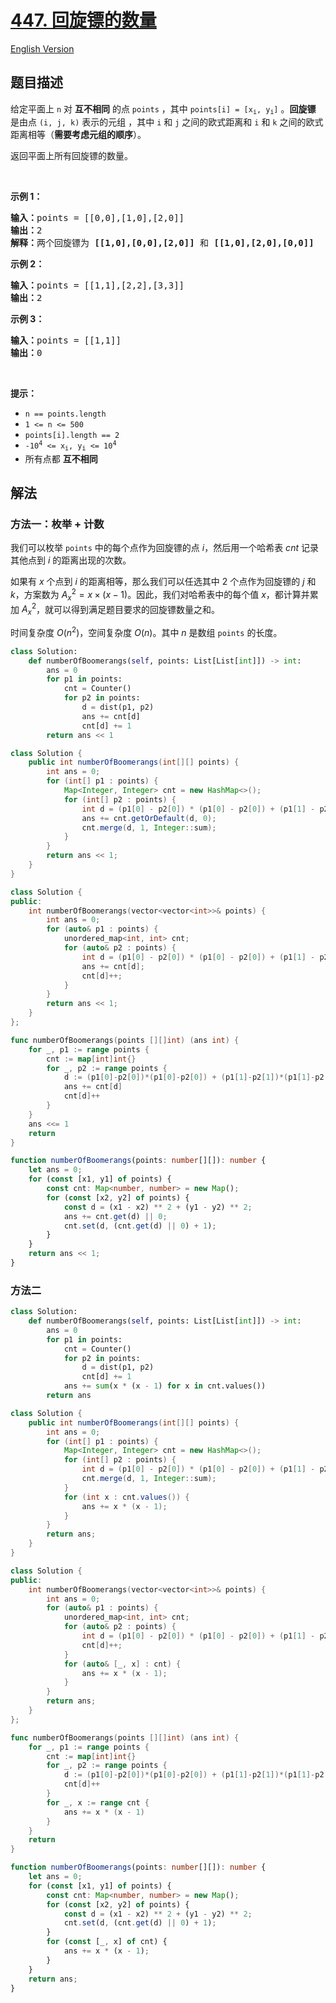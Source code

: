 # [447. 回旋镖的数量](https://leetcode.cn/problems/number-of-boomerangs)

[English Version](/solution/0400-0499/0447.Number%20of%20Boomerangs/README_EN.md)

## 题目描述

<!-- 这里写题目描述 -->

<p>给定平面上<em>&nbsp;</em><code>n</code><em> </em>对 <strong>互不相同</strong> 的点&nbsp;<code>points</code> ，其中 <code>points[i] = [x<sub>i</sub>, y<sub>i</sub>]</code> 。<strong>回旋镖</strong> 是由点&nbsp;<code>(i, j, k)</code> 表示的元组 ，其中&nbsp;<code>i</code>&nbsp;和&nbsp;<code>j</code>&nbsp;之间的欧式距离和&nbsp;<code>i</code>&nbsp;和&nbsp;<code>k</code>&nbsp;之间的欧式距离相等（<strong>需要考虑元组的顺序</strong>）。</p>

<p>返回平面上所有回旋镖的数量。</p>
&nbsp;

<p><strong>示例 1：</strong></p>

<pre>
<strong>输入：</strong>points = [[0,0],[1,0],[2,0]]
<strong>输出：</strong>2
<strong>解释：</strong>两个回旋镖为 <strong>[[1,0],[0,0],[2,0]]</strong> 和 <strong>[[1,0],[2,0],[0,0]]</strong>
</pre>

<p><strong>示例 2：</strong></p>

<pre>
<strong>输入：</strong>points = [[1,1],[2,2],[3,3]]
<strong>输出：</strong>2
</pre>

<p><strong>示例 3：</strong></p>

<pre>
<strong>输入：</strong>points = [[1,1]]
<strong>输出：</strong>0
</pre>

<p>&nbsp;</p>

<p><strong>提示：</strong></p>

<ul>
	<li><code>n ==&nbsp;points.length</code></li>
	<li><code>1 &lt;= n &lt;= 500</code></li>
	<li><code>points[i].length == 2</code></li>
	<li><code>-10<sup>4</sup> &lt;= x<sub>i</sub>, y<sub>i</sub> &lt;= 10<sup>4</sup></code></li>
	<li>所有点都 <strong>互不相同</strong></li>
</ul>

## 解法

### 方法一：枚举 + 计数

我们可以枚举 `points` 中的每个点作为回旋镖的点 $i$，然后用一个哈希表 $cnt$ 记录其他点到 $i$ 的距离出现的次数。

如果有 $x$ 个点到 $i$ 的距离相等，那么我们可以任选其中 $2$ 个点作为回旋镖的 $j$ 和 $k$，方案数为 $A_x^2 = x \times (x - 1)$。因此，我们对哈希表中的每个值 $x$，都计算并累加 $A_x^2$，就可以得到满足题目要求的回旋镖数量之和。

时间复杂度 $O(n^2)$，空间复杂度 $O(n)$。其中 $n$ 是数组 `points` 的长度。

<!-- tabs:start -->

```python
class Solution:
    def numberOfBoomerangs(self, points: List[List[int]]) -> int:
        ans = 0
        for p1 in points:
            cnt = Counter()
            for p2 in points:
                d = dist(p1, p2)
                ans += cnt[d]
                cnt[d] += 1
        return ans << 1
```

```java
class Solution {
    public int numberOfBoomerangs(int[][] points) {
        int ans = 0;
        for (int[] p1 : points) {
            Map<Integer, Integer> cnt = new HashMap<>();
            for (int[] p2 : points) {
                int d = (p1[0] - p2[0]) * (p1[0] - p2[0]) + (p1[1] - p2[1]) * (p1[1] - p2[1]);
                ans += cnt.getOrDefault(d, 0);
                cnt.merge(d, 1, Integer::sum);
            }
        }
        return ans << 1;
    }
}
```

```cpp
class Solution {
public:
    int numberOfBoomerangs(vector<vector<int>>& points) {
        int ans = 0;
        for (auto& p1 : points) {
            unordered_map<int, int> cnt;
            for (auto& p2 : points) {
                int d = (p1[0] - p2[0]) * (p1[0] - p2[0]) + (p1[1] - p2[1]) * (p1[1] - p2[1]);
                ans += cnt[d];
                cnt[d]++;
            }
        }
        return ans << 1;
    }
};
```

```go
func numberOfBoomerangs(points [][]int) (ans int) {
	for _, p1 := range points {
		cnt := map[int]int{}
		for _, p2 := range points {
			d := (p1[0]-p2[0])*(p1[0]-p2[0]) + (p1[1]-p2[1])*(p1[1]-p2[1])
			ans += cnt[d]
			cnt[d]++
		}
	}
	ans <<= 1
	return
}
```

```ts
function numberOfBoomerangs(points: number[][]): number {
    let ans = 0;
    for (const [x1, y1] of points) {
        const cnt: Map<number, number> = new Map();
        for (const [x2, y2] of points) {
            const d = (x1 - x2) ** 2 + (y1 - y2) ** 2;
            ans += cnt.get(d) || 0;
            cnt.set(d, (cnt.get(d) || 0) + 1);
        }
    }
    return ans << 1;
}
```

<!-- tabs:end -->

### 方法二

<!-- tabs:start -->

```python
class Solution:
    def numberOfBoomerangs(self, points: List[List[int]]) -> int:
        ans = 0
        for p1 in points:
            cnt = Counter()
            for p2 in points:
                d = dist(p1, p2)
                cnt[d] += 1
            ans += sum(x * (x - 1) for x in cnt.values())
        return ans
```

```java
class Solution {
    public int numberOfBoomerangs(int[][] points) {
        int ans = 0;
        for (int[] p1 : points) {
            Map<Integer, Integer> cnt = new HashMap<>();
            for (int[] p2 : points) {
                int d = (p1[0] - p2[0]) * (p1[0] - p2[0]) + (p1[1] - p2[1]) * (p1[1] - p2[1]);
                cnt.merge(d, 1, Integer::sum);
            }
            for (int x : cnt.values()) {
                ans += x * (x - 1);
            }
        }
        return ans;
    }
}
```

```cpp
class Solution {
public:
    int numberOfBoomerangs(vector<vector<int>>& points) {
        int ans = 0;
        for (auto& p1 : points) {
            unordered_map<int, int> cnt;
            for (auto& p2 : points) {
                int d = (p1[0] - p2[0]) * (p1[0] - p2[0]) + (p1[1] - p2[1]) * (p1[1] - p2[1]);
                cnt[d]++;
            }
            for (auto& [_, x] : cnt) {
                ans += x * (x - 1);
            }
        }
        return ans;
    }
};
```

```go
func numberOfBoomerangs(points [][]int) (ans int) {
	for _, p1 := range points {
		cnt := map[int]int{}
		for _, p2 := range points {
			d := (p1[0]-p2[0])*(p1[0]-p2[0]) + (p1[1]-p2[1])*(p1[1]-p2[1])
			cnt[d]++
		}
		for _, x := range cnt {
			ans += x * (x - 1)
		}
	}
	return
}
```

```ts
function numberOfBoomerangs(points: number[][]): number {
    let ans = 0;
    for (const [x1, y1] of points) {
        const cnt: Map<number, number> = new Map();
        for (const [x2, y2] of points) {
            const d = (x1 - x2) ** 2 + (y1 - y2) ** 2;
            cnt.set(d, (cnt.get(d) || 0) + 1);
        }
        for (const [_, x] of cnt) {
            ans += x * (x - 1);
        }
    }
    return ans;
}
```

<!-- tabs:end -->

<!-- end -->
